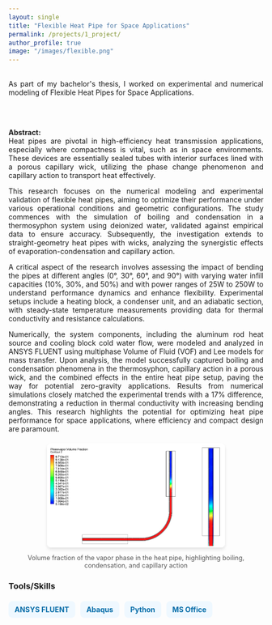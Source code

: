 ```yaml
---
layout: single
title: "Flexible Heat Pipe for Space Applications"
permalink: /projects/1_project/
author_profile: true
image: "/images/flexible.png"
---
```

<br>
<div style="text-align: justify;">
As part of my bachelor's thesis, I worked on experimental and numerical modeling of Flexible Heat Pipes for Space Applications.

<br><br>

<p><b>Abstract:</b><br>
Heat pipes are pivotal in high-efficiency heat transmission applications, especially where compactness is vital, such as in space environments. These devices are essentially sealed tubes with interior surfaces lined with a porous capillary wick, utilizing the phase change phenomenon and capillary action to transport heat effectively. 

This research focuses on the numerical modeling and experimental validation of flexible heat pipes, aiming to optimize their performance under various operational conditions and geometric configurations. The study commences with the simulation of boiling and condensation in a thermosyphon system using deionized water, validated against empirical data to ensure accuracy. Subsequently, the investigation extends to straight-geometry heat pipes with wicks, analyzing the synergistic effects of evaporation-condensation and capillary action. 

A critical aspect of the research involves assessing the impact of bending the pipes at different angles (0°, 30°, 60°, and 90°) with varying water infill capacities (10%, 30%, and 50%) and with power ranges of 25W to 250W to understand performance dynamics and enhance flexibility. Experimental setups include a heating block, a condenser unit, and an adiabatic section, with steady-state temperature measurements providing data for thermal conductivity and resistance calculations.

Numerically, the system components, including the aluminum rod heat source and cooling block cold water flow, were modeled and analyzed in ANSYS FLUENT using multiphase Volume of Fluid (VOF) and Lee models for mass transfer. Upon analysis, the model successfully captured boiling and condensation phenomena in the thermosyphon, capillary action in a porous wick, and the combined effects in the entire heat pipe setup, paving the way for potential zero-gravity applications. Results from numerical simulations closely matched the experimental trends with a 17% difference, demonstrating a reduction in thermal conductivity with increasing bending angles. This research highlights the potential for optimizing heat pipe performance for space applications, where efficiency and compact design are paramount.
</p>
</div>

<div style="text-align: center; margin: 20px 0;">
  <img src="/images/Heatpipe.png" alt="Heat Pipe Vapor Phase Volume Fraction" style="max-width: 70%; border-radius: 8px; box-shadow: 0 4px 6px rgba(0, 0, 0, 0.1);">
  <p style="font-size: 0.9em; color: #555; margin-top: 10px;">
    Volume fraction of the vapor phase in the heat pipe, highlighting boiling, condensation, and capillary action
  </p>
</div>

### Tools/Skills
<div style="display: flex; flex-wrap: wrap; gap: 10px; margin-top: 20px;">
  <span style="background-color:rgb(239, 248, 255); color: rgb(5, 108, 168); font-size: 14px; font-weight: bold; padding: 8px 12px; border-radius: 8px;">ANSYS FLUENT</span>
  <span style="background-color:rgb(239, 248, 255); color: rgb(5, 108, 168); font-size: 14px; font-weight: bold; padding: 8px 12px; border-radius: 8px;">Abaqus</span>
  <span style="background-color:rgb(239, 248, 255); color: rgb(5, 108, 168); font-size: 14px; font-weight: bold; padding: 8px 12px; border-radius: 8px;">Python</span>
  <span style="background-color:rgb(239, 248, 255); color: rgb(5, 108, 168); font-size: 14px; font-weight: bold; padding: 8px 12px; border-radius: 8px;">MS Office</span>
</div>

